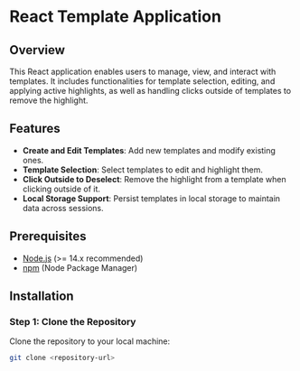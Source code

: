 # React Template Application

## Overview
This React application enables users to manage, view, and interact with templates. It includes functionalities for template selection, editing, and applying active highlights, as well as handling clicks outside of templates to remove the highlight.

## Features
- **Create and Edit Templates**: Add new templates and modify existing ones.
- **Template Selection**: Select templates to edit and highlight them.
- **Click Outside to Deselect**: Remove the highlight from a template when clicking outside of it.
- **Local Storage Support**: Persist templates in local storage to maintain data across sessions.

## Prerequisites
- [Node.js](https://nodejs.org/) (>= 14.x recommended)
- [npm](https://www.npmjs.com/) (Node Package Manager)

## Installation

### Step 1: Clone the Repository
Clone the repository to your local machine:
```bash
git clone <repository-url>
